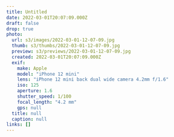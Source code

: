 ```yaml
---
title: Untitled
date: 2022-03-01T20:07:09.000Z
draft: false
drop: true
photo:
  url: s3/images/2022-03-01-12-07-09.jpg
  thumb: s3/thumbs/2022-03-01-12-07-09.jpg
  preview: s3/previews/2022-03-01-12-07-09.jpg
  created: 2022-03-01T20:07:09.000Z
  exif:
    make: Apple
    model: "iPhone 12 mini"
    lens: "iPhone 12 mini back dual wide camera 4.2mm f/1.6"
    iso: 125
    aperture: 1.6
    shutter_speed: 1/100
    focal_length: "4.2 mm"
    gps: null
  title: null
  caption: null
links: []
---
```

